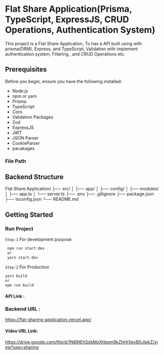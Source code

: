 # Flat Share Application(Prisma, TypeScript, ExpressJS, CRUD Operations, Authentication System)

This project is a Flat Share Application, To has a API built using with prisma(ORM), Express, and TypeScript, Validation with implement authentication system, Filtering , and CRUD Operations etc.

## Prerequisites

Before you begin, ensure you have the following installed:

- Node.js
- npm or yarn
- Prisma
- TypeScript
- Cors
- Validation Packages
- Zod
- ExpressJS
- JWT
- JSON Parser
- CookieParser
- pacakages

### File Path

## Backend Structure

Flat Share Application/
├── src/
│ ├── app/
│ ├── config/
│ ├── modules/
│ ├── app.ts
│ └── server.ts
├── .env
├── .gitignore
├── package.json
├── tsconfig.json
└── README.md

## Getting Started

### Run Project

`Step:1` For development purpose

```typescript
 npm run start:dev
 or
 yarn start:dev
```

`Step:2` For Production

```typescript
yarn build
or
npm run build
```

#### API Link :

### Backend URL :

https://flat-sharing-application.vercel.app/

#### Video URL Link:

https://drive.google.com/file/d/1N89tEhSdsMsXhbem9kZhHrXevB0JIpkZ/view?usp=sharing
